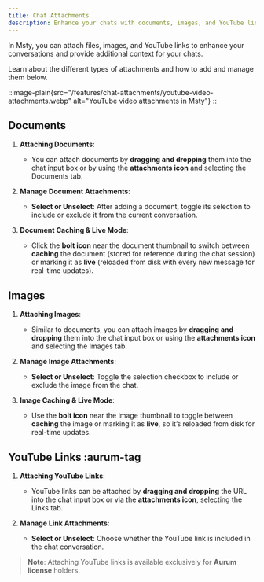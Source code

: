 ```yaml
---
title: Chat Attachments 
description: Enhance your chats with documents, images, and YouTube link attachments
---
```


In Msty, you can attach files, images, and YouTube links to enhance your conversations and provide additional context for your chats.

Learn about the different types of attachments and how to add and manage them below.

::image-plain{src="/features/chat-attachments/youtube-video-attachments.webp" alt="YouTube video attachments in Msty"}
:: 

## Documents

1. **Attaching Documents**: 
   - You can attach documents by **dragging and dropping** them into the chat input box or by using the **attachments icon** and selecting the Documents tab.
   
2. **Manage Document Attachments**:
   - **Select or Unselect**: After adding a document, toggle its selection to include or exclude it from the current conversation.
   
3. **Document Caching & Live Mode**:
   - Click the **bolt icon** near the document thumbnail to switch between **caching** the document (stored for reference during the chat session) or marking it as **live** (reloaded from disk with every new message for real-time updates).

## Images

1. **Attaching Images**: 
   - Similar to documents, you can attach images by **dragging and dropping** them into the chat input box or using the **attachments icon** and selecting the Images tab.
   
2. **Manage Image Attachments**:
   - **Select or Unselect**: Toggle the selection checkbox to include or exclude the image from the chat.

3. **Image Caching & Live Mode**:
   - Use the **bolt icon** near the image thumbnail to toggle between **caching** the image or marking it as **live**, so it’s reloaded from disk for real-time updates.

## YouTube Links :aurum-tag

1. **Attaching YouTube Links**:
   - YouTube links can be attached by **dragging and dropping** the URL into the chat input box or via the **attachments icon**, selecting the Links tab.
   
2. **Manage Link Attachments**:
   - **Select or Unselect**: Choose whether the YouTube link is included in the chat conversation.

> **Note**: Attaching YouTube links is available exclusively for **Aurum license** holders.
